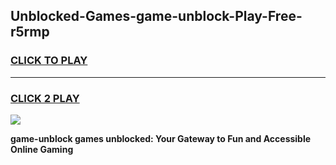 
## Unblocked-Games-game-unblock-Play-Free-r5rmp
<h3>
<a href="https://premium76.site?title=game-unblock&ref=10A">CLICK TO PLAY</a></h3>
<hr>

<h3>
<a href="https://premium76.site?title=game-unblock&ref=10A">CLICK 2 PLAY</a>
  
</h3>

<a href="https://premium76.site?title=game-unblock&ref=10A"><img src="https://clearcache.store/games.png"></a>


**game-unblock games unblocked: Your Gateway to Fun and Accessible Online Gaming**
